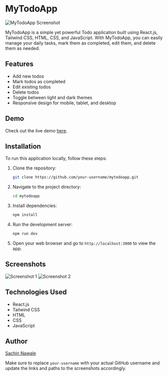 
# MyTodoApp

![MyTodoApp Screenshot](screenshot.png)

MyTodoApp is a simple yet powerful Todo application built using React.js, Tailwind CSS, HTML, CSS, and JavaScript. With MyTodoApp, you can easily manage your daily tasks, mark them as completed, edit them, and delete them as needed.

## Features

- Add new todos
- Mark todos as completed
- Edit existing todos
- Delete todos
- Toggle between light and dark themes
- Responsive design for mobile, tablet, and desktop

## Demo

Check out the live demo [here](https://mytodoapp2024.netlify.app/).

## Installation

To run this application locally, follow these steps:

1. Clone the repository:

   ```bash
   git clone https://github.com/your-username/mytodoapp.git
   ```

2. Navigate to the project directory:

   ```bash
   cd mytodoapp
   ```

3. Install dependencies:

   ```bash
   npm install
   ```

4. Run the development server:

   ```bash
   npm run dev
   ```

5. Open your web browser and go to `http://localhost:3000` to view the app.

## Screenshots

![Screenshot 1](screenshots/screenshot1.png)
![Screenshot 2](screenshots/screenshot2.png)

## Technologies Used

- React.js
- Tailwind CSS
- HTML
- CSS
- JavaScript



## Author

[Sachin Nawale](https://github.com/your-username)


Make sure to replace `your-username` with your actual GitHub username and update the links and paths to the screenshots accordingly.
